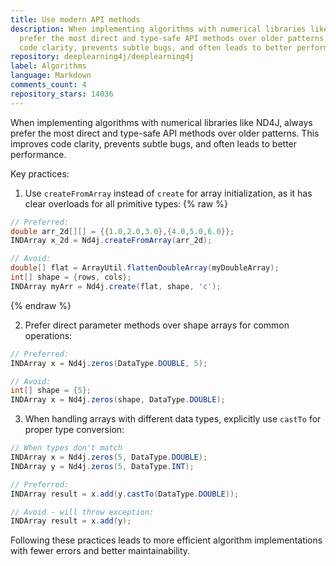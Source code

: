 ```yaml
---
title: Use modern API methods
description: When implementing algorithms with numerical libraries like ND4J, always
  prefer the most direct and type-safe API methods over older patterns. This improves
  code clarity, prevents subtle bugs, and often leads to better performance.
repository: deeplearning4j/deeplearning4j
label: Algorithms
language: Markdown
comments_count: 4
repository_stars: 14036
---
```


When implementing algorithms with numerical libraries like ND4J, always prefer the most direct and type-safe API methods over older patterns. This improves code clarity, prevents subtle bugs, and often leads to better performance.

Key practices:
1. Use `createFromArray` instead of `create` for array initialization, as it has clear overloads for all primitive types:
{% raw %}
```java
// Preferred:
double arr_2d[][] = {{1.0,2.0,3.0},{4.0,5.0,6.0}};
INDArray x_2d = Nd4j.createFromArray(arr_2d);

// Avoid:
double[] flat = ArrayUtil.flattenDoubleArray(myDoubleArray);
int[] shape = {rows, cols};
INDArray myArr = Nd4j.create(flat, shape, 'c');
```
{% endraw %}

2. Prefer direct parameter methods over shape arrays for common operations:
```java
// Preferred:
INDArray x = Nd4j.zeros(DataType.DOUBLE, 5);

// Avoid:
int[] shape = {5};
INDArray x = Nd4j.zeros(shape, DataType.DOUBLE);
```

3. When handling arrays with different data types, explicitly use `castTo` for proper type conversion:
```java
// When types don't match
INDArray x = Nd4j.zeros(5, DataType.DOUBLE);
INDArray y = Nd4j.zeros(5, DataType.INT);

// Preferred:
INDArray result = x.add(y.castTo(DataType.DOUBLE));

// Avoid - will throw exception:
INDArray result = x.add(y);
```

Following these practices leads to more efficient algorithm implementations with fewer errors and better maintainability.